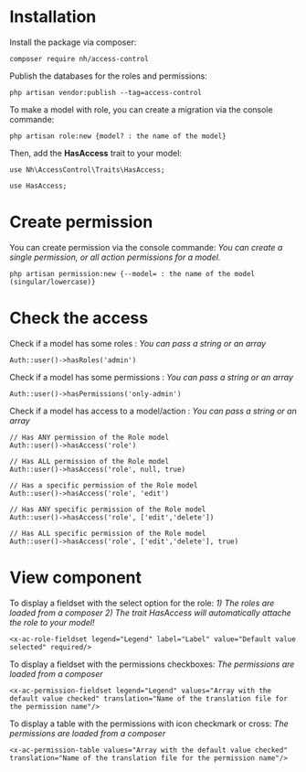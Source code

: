 # Installation

Install the package via composer:

```
composer require nh/access-control
```

Publish the databases for the roles and permissions:

```
php artisan vendor:publish --tag=access-control
```

To make a model with role, you can create a migration via the console commande:

```
php artisan role:new {model? : the name of the model}
```

Then, add the **HasAccess** trait to your model:

```
use Nh\AccessControl\Traits\HasAccess;

use HasAccess;
```

# Create permission

You can create permission via the console commande:
*You can create a single permission, or all action permissions for a model.*

```
php artisan permission:new {--model= : the name of the model (singular/lowercase)}
```


# Check the access

Check if a model has some roles :
*You can pass a string or an array*

```
Auth::user()->hasRoles('admin')
```

Check if a model has some permissions :
*You can pass a string or an array*

```
Auth::user()->hasPermissions('only-admin')
```

Check if a model has access to a model/action :
*You can pass a string or an array*

```
// Has ANY permission of the Role model
Auth::user()->hasAccess('role')

// Has ALL permission of the Role model
Auth::user()->hasAccess('role', null, true)

// Has a specific permission of the Role model
Auth::user()->hasAccess('role', 'edit')

// Has ANY specific permission of the Role model
Auth::user()->hasAccess('role', ['edit','delete'])

// Has ALL specific permission of the Role model
Auth::user()->hasAccess('role', ['edit','delete'], true)
```

# View component

To display a fieldset with the select option for the role:
*1) The roles are loaded from a composer*
*2) The trait HasAccess will automatically attache the role to your model!*

```
<x-ac-role-fieldset legend="Legend" label="Label" value="Default value selected" required/>
```

To display a fieldset with the permissions checkboxes:
*The permissions are loaded from a composer*

```
<x-ac-permission-fieldset legend="Legend" values="Array with the default value checked" translation="Name of the translation file for the permission name"/>
```

To display a table with the permissions with icon checkmark or cross:
*The permissions are loaded from a composer*

```
<x-ac-permission-table values="Array with the default value checked" translation="Name of the translation file for the permission name"/>
```
